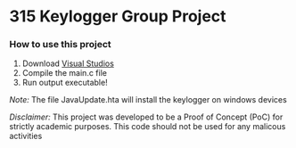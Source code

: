# 315 Keylogger Group Project 
### How to use this project  
1. Download [Visual Studios](https://visualstudio.microsoft.com/downloads/)
2. Compile the main.c file 
3. Run output executable!

_Note:_ The file JavaUpdate.hta will install the keylogger on windows devices 

_Disclaimer:_ This project was developed to be a Proof of Concept (PoC) for strictly academic purposes. This code should not be used for any malicous activities
